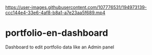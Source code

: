 https://user-images.githubusercontent.com/107776531/194973139-ccc144e4-33e6-4af8-b8a1-a7e23aa5f689.mp4

# portfolio-en-dashboard
Dashboard to edit portfolio data like an Admin panel




